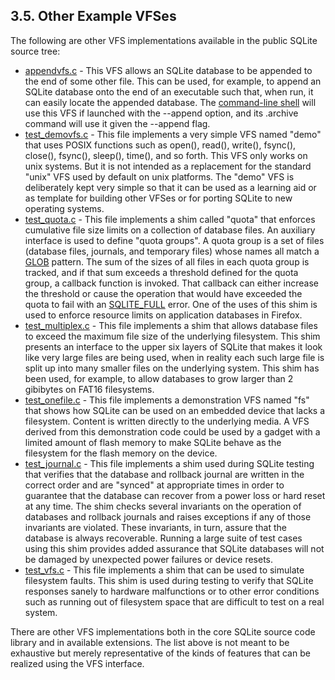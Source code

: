 ## 3\.5\. Other Example VFSes



The following are other VFS implementations available in the public
SQLite source tree:



* [appendvfs.c](https://www.sqlite.org/src/file/ext/misc/appendvfs.c) \-
This VFS allows an SQLite database to be appended to the end of some
other file. This can be used, for example, to append an SQLite database
onto the end of an executable such that, when run, it can easily
locate the appended database. The [command\-line shell](cli.html) will use this
VFS if launched with the \-\-append option, and its .archive command
will use it given the \-\-append flag.
* [test\_demovfs.c](https://www.sqlite.org/src/doc/trunk/src/test_demovfs.c) \- 
This file implements a very simple VFS named "demo" that uses POSIX 
functions such as
open(), read(), write(), fsync(), close(), fsync(), sleep(), time(),
and so forth. This VFS only works on unix systems. But it is not
intended as a replacement for the standard "unix" VFS used by default
on unix platforms. The "demo" VFS is deliberately kept very simple
so that it can be used as a learning aid or as template for building
other VFSes or for porting SQLite to new operating systems.
* [test\_quota.c](https://www.sqlite.org/src/doc/trunk/src/test_quota.c) \- 
This file implements a shim called "quota" that enforces cumulative
file size limits on a collection of database files. An auxiliary
interface is used to define "quota groups". A quota group is a
set of files (database files, journals, and temporary files) whose
names all match a [GLOB](lang_expr.html#glob) pattern. The sum of the sizes of all files
in each quota group is tracked, and if that sum exceeds a threshold
defined for the quota group, a callback function is invoked. That
callback can either increase the threshold or cause the operation
that would have exceeded the quota to fail with an 
[SQLITE\_FULL](rescode.html#full) error. One of the uses of this shim is used to enforce 
resource limits on application databases in Firefox.
* [test\_multiplex.c](https://www.sqlite.org/src/doc/trunk/src/test_multiplex.c) \- 
This file implements a shim that allows database files to exceed the
maximum file size of the underlying filesystem. This shim presents
an interface to the upper six layers of SQLite that makes it look like
very large files are being used, when in reality each such large file
is split up into many smaller files on the underlying system.
This shim has been used, for example, to allow databases to grow
larger than 2 gibibytes on FAT16 filesystems.
* [test\_onefile.c](https://www.sqlite.org/src/doc/trunk/src/test_onefile.c) \- 
This file implements a demonstration VFS named "fs" that shows how SQLite 
can be used on an embedded device that lacks a filesystem. Content is
written directly to the underlying media. A VFS derived from this
demonstration code could be used by a gadget with a limited amount of
flash memory to make SQLite behave as the filesystem for the flash memory
on the device.
* [test\_journal.c](https://www.sqlite.org/src/doc/trunk/src/test_journal.c) \- 
This file implements a shim used during SQLite testing that verifies that
the database and rollback journal are written in the correct order and
are "synced" at appropriate times in order to guarantee that the database
can recover from a power loss or hard reset at any time. The shim
checks several invariants on the operation of databases and rollback
journals and raises exceptions if any of those invariants are violated.
These invariants, in turn, assure that the database is always recoverable.
Running a large suite of test cases using this shim provides added
assurance that SQLite databases will not be damaged by unexpected
power failures or device resets.
* [test\_vfs.c](https://www.sqlite.org/src/doc/trunk/src/test_vfs.c) \- 
This file implements a shim that can be used to simulate filesystem faults.
This shim is used during testing to verify that SQLite responses sanely
to hardware malfunctions or to other error conditions such as running out
of filesystem space that are difficult to test on a real system.



There are other VFS implementations both in the core SQLite source code
library and in available extensions. The list above is not meant to be
exhaustive but merely representative of the kinds of features that can
be realized using the VFS interface.



